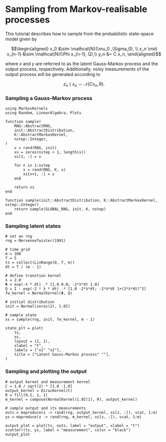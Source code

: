 # Sampling from Markov-realisable processes

This tutorial describes how to sample from the probabilistic state-space model given by

```math
\begin{aligned}
x_0 &\sim \mathcal{N}(\mu_0 ,\Sigma_0), \\
x_n \mid x_{n-1} &\sim \mathcal{N}(\Phi  x_{n-1}, Q),\\
y_n &= C x_n,
\end{aligned}
```

where $x$ and $y$ are referred to as the latent Gauss-Markov process and the output process, respectively.
Additionally, noisy measurements of the output process will be generated according to

```math
z_n \mid x_n \sim \mathcal{N}(Cx_n,R).
```

### Sampling a Gauss-Markov process
```@example 1
using MarkovKernels
using Random, LinearAlgebra, Plots

function sample(
    RNG::AbstractRNG,
    init::AbstractDistribution,
    K::AbstractMarkovKernel,
    nstep::Integer,
)
    x = rand(RNG, init)
    xs = zeros(nstep + 1, length(x))
    xs[1, :] = x

    for n in 1:nstep
        x = rand(RNG, K, x)
        xs[n+1, :] = x
    end

    return xs
end

function sample(init::AbstractDistribution, K::AbstractMarkovKernel, nstep::Integer)
    return sample(GLOBAL_RNG, init, K, nstep)
end
```

### Sampling latent states
```@example 1
# set an rng
rng = MersenneTwister(1991)

# time grid
m = 100
T = 5
ts = collect(LinRange(0, T, m))
dt = T / (m - 1)

# define transtion kernel
λ = 2.0
Φ = exp(-λ * dt) .* [1.0 0.0; -2*λ*dt 1.0]
Q = I - exp(-2 * λ * dt) .* [1.0 -2*λ*dt; -2*λ*dt 1+(2*λ*dt)^2]
fw_kernel = NormalKernel(Φ, Q)

# initial distribution
init = Normal(zeros(2), 1.0I)

# sample state
xs = sample(rng, init, fw_kernel, m - 1)

state_plt = plot(
    ts,
    xs,
    layout = (2, 1),
    xlabel = "t",
    labels = ["x1" "x2"],
    title = ["Latent Gauss-Markov process" ""],
)
```

### Sampling and plotting the output

```@example 1
# output kernel and measurement kernel
C = 1.0 / sqrt(2) * [1.0 -1.0]
output_kernel = DiracKernel(C)
R = fill(0.1, 1, 1)
m_kernel = compose(NormalKernel(1.0I(1), R), output_kernel)

# sample output and its measurements
outs = mapreduce(z -> rand(rng, output_kernel, xs[z, :]), vcat, 1:m)
ys = mapreduce(z -> rand(rng, m_kernel, xs[z, :]), vcat, 1:m)

output_plot = plot(ts, outs, label = "output", xlabel = "t")
scatter!(ts, ys, label = "measurement", color = "black")
output_plot
```
